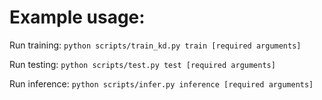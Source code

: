 # Example usage:
Run training: `python scripts/train_kd.py train [required arguments]`

Run testing: `python scripts/test.py test [required arguments]`

Run inference: `python scripts/infer.py inference [required arguments]`